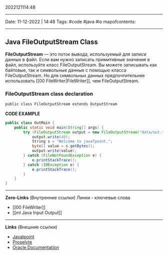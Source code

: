 2022121114:48
___
Date: 11-12-2022 | 14:48
Tags: #code #java #io 
mapofcontents:
___
## Java FileOutputStream Class
**FileOutputStream** — это поток вывода, используемый для записи данных в файл. Если вам нужно записать примитивные значения в файл, используйте класс FileOutputStream. Вы можете записывать как байтовые, так и символьные данные с помощью класса FileOutputStream. Но для символьных данных предпочтительнее использовать [[00 FileWriter|FileWriter]], чем FileOutputStream.

### FileOutputStream class declaration
```java
public class FileOutputStream extends OutputStream
```

**CODE EXAMPLE**
```java
public class OutMain {
	public static void main(String[] args) {
		try (FileOutputStream output = new FileOutputStream("data/out.txt", true)) {
			output.write(48);
			String s = "Welcome to javaTpoint.";
			byte[] value = s.getBytes();
			output.write(value);
		} catch (FileNotFoundException e) {
			e.printStackTrace();
		} catch (IOException e) {
			e.printStackTrace();
		}
	}
}
```

-----
**Zero-Links**  (Внутренние ссылки) Линки - ключевые слова
- [[00 FileWriter]]
- [[ml Java Input Output]]

------
**Links** (Внешние ссылки)
- [Javatpoint](https://www.javatpoint.com/java-fileoutputstream-class)
- [Proselyte](https://proselyte.net/tutorials/java-core/files-io/)
- [Oracle Documentation](https://docs.oracle.com/javase/7/docs/api/java/io/FileOutputStream.html)
